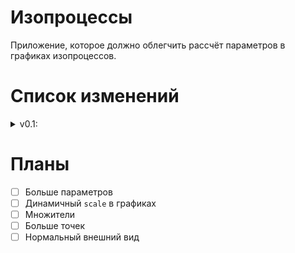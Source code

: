 # Изопроцессы
Приложение, которое должно облегчить рассчёт параметров в графиках изопроцессов.

# Список изменений
<details>
  <summary>v0.1:</summary>
  <ul>
    <li>Первая версия</li>
  </ul>
</details>

# Планы
- [ ] Больше параметров
- [ ] Динамичный `scale` в графиках
- [ ] Множители
- [ ] Больше точек
- [ ] Нормальный внешний вид

